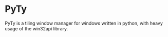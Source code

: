 # PyTy
PyTy is a tiling window manager for windows written in python, with heavy usage of the win32api library. 
